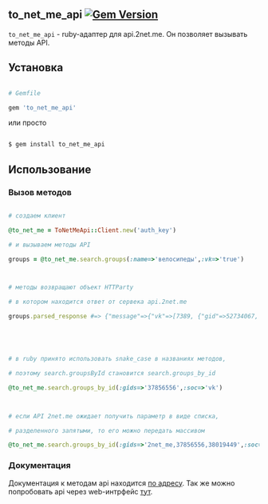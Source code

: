 ## to_net_me_api [![Gem Version](https://badge.fury.io/rb/to_net_me_api.png)](http://badge.fury.io/rb/to_net_me_api)





`to_net_me_api` - ruby-адаптер для api.2net.me. Он позволяет вызывать методы API.



## Установка



``` ruby

# Gemfile

gem 'to_net_me_api'

```



или просто



``` sh

$ gem install to_net_me_api

```



## Использование



### Вызов методов



``` ruby

# создаем клиент

@to_net_me = ToNetMeApi::Client.new('auth_key')

# и вызываем методы API

groups = @to_net_me.search.groups(:name=>'велосипеды',:vk=>'true')



# методы возвращают объект HTTParty 

# в котором находится ответ от сервека api.2net.me

groups.parsed_response #=> {"message"=>{"vk"=>[7389, {"gid"=>52734067, "name"=>"Велосипеды"....





# в ruby принято использовать snake_case в названиях методов,

# поэтому search.groupsById становится search.groups_by_id

@to_net_me.search.groups_by_id(:gids=>'37856556',:soc=>'vk')



# если API 2net.me ожидает получить параметр в виде списка,

# разделенного запятыми, то его можно передать массивом

@to_net_me.search.groups_by_id(:gids=>'2net_me,37856556,38019449',:soc=>'vk')
```
### Документация

Документация к методам api находится [по адресу](http://api.2net.me/index/info).
Так же можно попробовать api через web-интрфейс [тут](http://api.2net.me/index).

